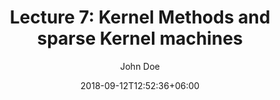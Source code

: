 ---
title: "Lecture 7: Kernel Methods and sparse Kernel machines"
date: 2018-09-12T12:52:36+06:00
image_webp: images/blog/blog-post-3.webp
image: images/blog/blog-post-3.jpg
video: ""
slide1: ""
slide2: ""
author: John Doe
description : "This is meta description"
---